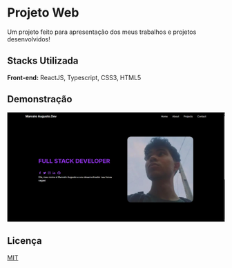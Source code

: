 # Projeto Web

Um projeto feito para apresentação dos meus trabalhos e projetos desenvolvidos!

## Stacks Utilizada

**Front-end:** ReactJS, Typescript, CSS3, HTML5

## Demonstração
 
![Home Page](image.png)

## Licença

[MIT](https://choosealicense.com/licenses/mit/)
